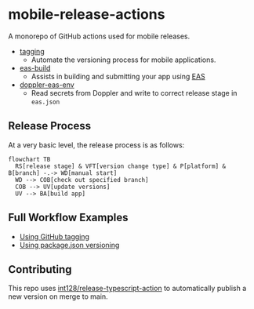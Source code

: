 # mobile-release-actions

A monorepo of GitHub actions used for mobile releases.

* [tagging](./tagging)
  * Automate the versioning process for mobile applications.
* [eas-build](./eas-build)
  * Assists in building and submitting your app using [EAS](https://docs.expo.dev/eas/)
* [doppler-eas-env](./doppler-eas-env)
  * Read secrets from Doppler and write to correct release stage in `eas.json`

## Release Process

At a very basic level, the release process is as follows:

```mermaid
flowchart TB
  RS[release stage] & VFT[version change type] & P[platform] & B[branch] -.-> WD[manual start]
  WD --> COB[check out specified branch]
  COB --> UV[update versions]
  UV --> BA[build app]
```

## Full Workflow Examples

* [Using GitHub tagging](./examples/release-github.yml)
* [Using package.json versioning](./examples/release-manual.yml)

## Contributing

This repo uses [int128/release-typescript-action](https://github.com/int128/release-typescript-action) to automatically publish a new version on merge to main.
